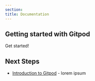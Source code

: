 ```yaml
---
section:
title: Documentation
---
```


<script context="module">
  export const prerender = true;
</script>

## Getting started with Gitpod

Get started!

## Next Steps

- [Introduction to Gitpod](/docs/introduction) - lorem ipsum
